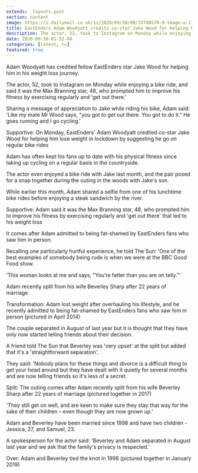 ```yaml
---
extends: _layouts.post
section: content
image: https://i.dailymail.co.uk/1s/2020/09/30/00/33788570-0-image-a-119_1601423708071.jpg 
title: EastEnders Adam Woodyatt credits co-star Jake Wood for helping him lose weight 
description: The actor, 52, took to Instagram on Monday while enjoying a bike ride, and said it was the Max Branning star, 48, who prompted him to improve his fitness. 
date: 2020-09-30-01-52-04 
categories: [latest, tv] 
featured: true 
--- 
```

Adam Woodyatt has credited fellow EastEnders star Jake Wood for helping him in his weight loss journey.

The actor, 52, took to Instagram on Monday while enjoying a bike ride, and said it was the Max Branning star, 48, who prompted him to improve his fitness by exercising regularly and 'get out there.'

Sharing a message of appreciation to Jake while riding his bike, Adam said: 'Like my mate Mr Wood says, "you got to get out there. You got to do it." He goes running and I go cycling.'

Supportive: On Monday, EastEnders' Adam Woodyatt credited co-star Jake Wood for helping him lose weight in lockdown by suggesting he go on regular bike rides

Adam has often kept his fans up to date with his physical fitness since taking up cycling on a regular basis in the countryside.

The actor even enjoyed a bike ride with Jake last month, and the pair posed for a snap together during the outing in the woods with Jake's son.

While earlier this month, Adam shared a selfie from one of his lunchtime bike rides before enjoying a steak sandwich by the river. 

Supportive: Adam said it was the Max Branning star, 48, who prompted him to improve his fitness by exercising regularly and 'get out there' that led to his weight loss

It comes after Adam admitted to being fat-shamed by EastEnders fans who saw him in person. 

Recalling one particularly hurtful experience, he told The Sun: 'One of the best examples of somebody being rude is when we were at the BBC Good Food show.

'This woman looks at me and says, "You’re fatter than you are on telly."' 

Adam recently split from his wife Beverley Sharp after 22 years of marriage. 

Transformation: Adam lost weight after overhauling his lifestyle, and he recently admitted to being fat-shamed by EastEnders fans who saw him in person (pictured in April 2014)

The couple separated in August of last year but it is thought that they have only now started telling friends about their decision.

A friend told The Sun that Beverley was 'very upset' at the split but added that it's a 'straightforward separation'.

They said: 'Nobody plans for these things and divorce is a difficult thing to get your head around but they have dealt with it quietly for several months and are now telling friends so it's less of a secret.

Split: The outing comes after Adam recently split from his wife Beverley Sharp after 22 years of marriage (pictured together in 2017)

'They still get on well, and are keen to make sure they stay that way for the sake of their children – even though they are now grown up.' 

Adam and Beverley have been married since 1998 and have two children - Jessica, 27, and Samuel, 23.

A spokesperson for the actor said: 'Beverley and Adam separated in August last year and we ask that the family's privacy is respected.' 

Over: Adam and Beverley tied the knot in 1998 (pictured together in January 2019)

